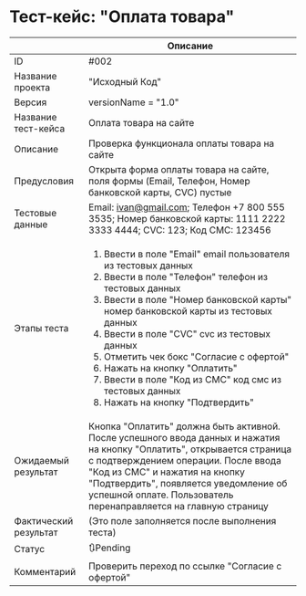 # Тест-кейс: "Оплата товара"

||Описание|
| --- | --- |
| ID | #002 |
| Название проекта | "Исходный Код" |
| Версия | versionName = "1.0" |
| Название тест-кейса | Оплата товара на сайте |
| Описание | Проверка функционала оплаты товара на сайте |
| Предусловия | Открыта форма оплаты товара на сайте, поля формы (Email, Телефон, Номер банковской карты, CVC) пустые |
| Тестовые данные | Email: ivan@gmail.com; Телефон +7 800 555 3535; Номер банковской карты: 1111 2222 3333 4444; CVC: 123; Код СМС: 123456 |
| Этапы теста | <ol><li>Ввести в поле "Email" email пользователя из тестовых данных</li><li>Ввести в поле "Телефон" телефон из тестовых данных</li><li>Ввести в поле "Номер банковской карты" номер банковской карты из тестовых данных</li><li>Ввести в поле "CVC" cvc из тестовых данных</li><li>Отметить чек бокс "Согласие с офертой"</li><li>Нажать на кнопку "Оплатить"</li><li>Ввести в поле "Код из СМС" код смс из тестовых данных</li><li>Нажать на кнопку "Подтвердить"</li></ol> |
| Ожидаемый результат | Кнопка "Оплатить" должна быть активной. После успешного ввода данных и нажатия на кнопку "Оплатить", открывается страница с подтверждением операции. После ввода "Код из СМС" и нажатия на кнопку "Подтвердить", появляется уведомление об успешной оплате. Пользователь перенаправляется на главную страницу |
| Фактический результат | (Это поле заполняется после выполнения теста) |
| Статус | 🔃Pending |
| Комментарий | Проверить переход по ссылке "Согласие с офертой" |
